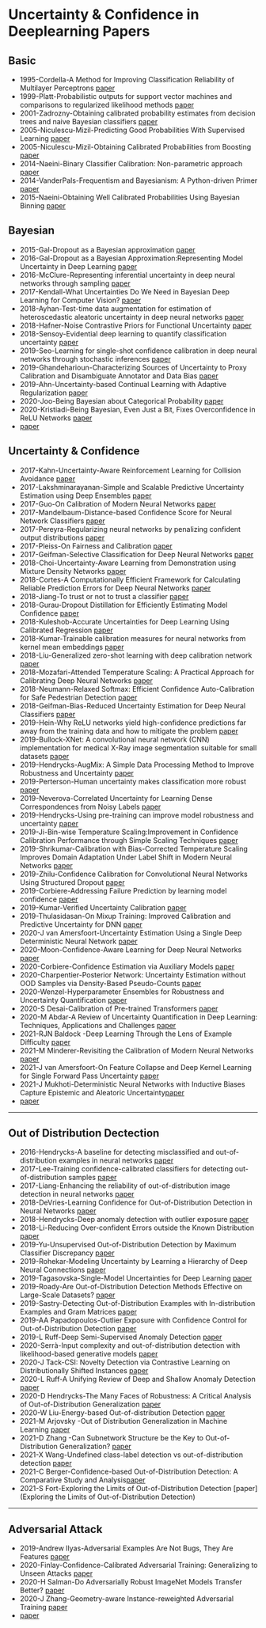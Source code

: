 # Uncertainty & Confidence in Deeplearning Papers

## Basic
* 1995-Cordella-A Method for Improving Classification Reliability of Multilayer Perceptrons [paper](https://ieeexplore.ieee.org/abstract/document/410358)
* 1999-Platt-Probabilistic outputs for support vector machines and comparisons to regularized likelihood methods [paper](https://www.researchgate.net/profile/John_Platt/publication/2594015_Probabilistic_Outputs_for_Support_Vector_Machines_and_Comparisons_to_Regularized_Likelihood_Methods/links/004635154cff5262d6000000.pdf)
* 2001-Zadrozny-Obtaining calibrated probability estimates from decision trees and naive Bayesian classifiers [paper](http://citeseerx.ist.psu.edu/viewdoc/download?doi=10.1.1.29.3039&rep=rep1&type=pdf)
* 2005-Niculescu-Mizil-Predicting Good Probabilities With Supervised Learning [paper](https://arxiv.org/pdf/1401.3390.pdf)
* 2005-Niculescu-Mizil-Obtaining Calibrated Probabilities from Boosting [paper](https://www.aaai.org/Papers/Workshops/2007/WS-07-05/WS07-05-006.pdf)
* 2014-Naeini-Binary Classifier Calibration: Non-parametric approach [paper](http://github.com)
* 2014-VanderPals-Frequentism and Bayesianism: A Python-driven Primer [paper](https://arxiv.org/pdf/1411.5018.pdf)
* 2015-Naeini-Obtaining Well Calibrated Probabilities Using Bayesian Binning [paper](https://scholar.google.com/scholar?hl=ko&as_sdt=0%2C5&q=Obtaining+Well+Calibrated+Probabilities+Using+Bayesian+Binning&btnG=)

## Bayesian
* 2015-Gal-Dropout as a Bayesian approximation [paper](https://arxiv.org/pdf/1506.02157.pdf)
* 2016-Gal-Dropout as a Bayesian Approximation:Representing Model Uncertainty in Deep Learning [paper](http://www.jmlr.org/proceedings/papers/v48/gal16.pdf)
* 2016-McClure-Representing inferential uncertainty in deep neural networks through sampling [paper](https://openreview.net/forum?id=HJ1JBJ5gl&noteId=HJhI6ZALe)
* 2017-Kendall-What Uncertainties Do We Need in Bayesian Deep Learning for Computer Vision? [paper](http://papers.nips.cc/paper/7141-what-uncertainties-do-we-need)
* 2018-Ayhan-Test-time data augmentation for estimation of heteroscedastic aleatoric uncertainty in deep neural networks [paper](https://openreview.net/forum?id=rJZz-knjz)
* 2018-Hafner-Noise Contrastive Priors for Functional Uncertainty [paper](https://arxiv.org/abs/1807.09289)
* 2018-Sensoy-Evidential deep learning to quantify classification uncertainty [paper](http://papers.nips.cc/paper/7580-evidential-deep-learning-to-quantify-classification-uncertainty)
* 2019-Seo-Learning for single-shot confidence calibration in deep neural networks through stochastic inferences [paper](http://openaccess.thecvf.com/content_CVPR_2019/html/Seo_Learning_for_Single-Shot_Confidence_Calibration_in_Deep_Neural_Networks_Through_CVPR_2019_paper.html)
* 2019-Ghandeharioun-Characterizing Sources of Uncertainty to Proxy Calibration and Disambiguate Annotator and Data Bias [paper](https://arxiv.org/abs/1909.09285)
* 2019-Ahn-Uncertainty-based Continual Learning with Adaptive Regularization [paper](https://papers.nips.cc/paper/8690-uncertainty-based-continual-learning-with-adaptive-regularization)
* 2020-Joo-Being Bayesian about Categorical Probability [paper](https://arxiv.org/abs/2002.07965)
* 2020-Kristiadi-Being Bayesian, Even Just a Bit, Fixes Overconfidence in ReLU Networks [paper](https://arxiv.org/abs/2002.10118)
* [paper](http://github.com)


## Uncertainty & Confidence
* 2017-Kahn-Uncertainty-Aware Reinforcement Learning for Collision Avoidance [paper](https://arxiv.org/pdf/1702.01182.pdf)
* 2017-Lakshminarayanan-Simple and Scalable Predictive Uncertainty Estimation using Deep Ensembles [paper](http://papers.nips.cc/paper/7219-simple-and-scalable-predictive-uncertainty-estimation-using-deep-ensembles)
* 2017-Guo-On Calibration of Modern Neural Networks [paper](https://arxiv.org/pdf/1706.04599.pdf)
* 2017-Mandelbaum-Distance-based Confidence Score for Neural Network Classifiers [paper](https://arxiv.org/abs/1709.09844)
* 2017-Pereyra-Regularizing neural networks by penalizing confident output distributions [paper](https://arxiv.org/abs/1701.06548)
* 2017-Pleiss-On Fairness and Calibration [paper](http://papers.nips.cc/paper/7151-on-fairness-and-calibration)
* 2017-Geifman-Selective Classification for Deep Neural Networks [paper](https://papers.nips.cc/paper/7073-selective-classification-for-deep-neural-networks.pdfm)
* 2018-Choi-Uncertainty-Aware Learning from Demonstration using Mixture Density Networks [paper](https://ieeexplore.ieee.org/stamp/stamp.jsp?arnumber=8462978)
* 2018-Cortes-A Computationally Efficient Framework for Calculating Reliable Prediction Errors for Deep Neural Networks [paper](https://pubs.acs.org/doi/abs/10.1021/acs.jcim.8b00542)
* 2018-Jiang-To trust or not to trust a classifier [paper](http://papers.nips.cc/paper/7798-to-trust-or-not-to-trust-a-classifier)
* 2018-Gurau-Dropout Distillation for Efficiently Estimating Model Confidence [paper](https://arxiv.org/abs/1809.10562)
* 2018-Kuleshob-Accurate Uncertainties for Deep Learning Using Calibrated Regression [paper](https://arxiv.org/abs/1807.00263)
* 2018-Kumar-Trainable calibration measures for neural networks from kernel mean embeddings [paper](http://proceedings.mlr.press/v80/kumar18a.html)
* 2018-Liu-Generalized zero-shot learning with deep calibration network [paper](http://papers.nips.cc/paper/7471-generalized-zero-shot-learning-with-deep-calibration-network)
* 2018-Mozafari-Attended Temperature Scaling: A Practical Approach for Calibrating Deep Neural Networks [paper](https://arxiv.org/abs/1810.11586)
* 2018-Neumann-Relaxed Softmax: Efficient Confidence Auto-Calibration for Safe Pedestrian Detection [paper](https://openreview.net/forum?id=S1lG7aTnqQ)
* 2018-Geifman-Bias-Reduced Uncertainty Estimation for Deep Neural Classifiers [paper](https://arxiv.org/abs/1805.08206)
* 2019-Hein-Why ReLU networks yield high-confidence predictions far away from the training data and how to mitigate the problem [paper](http://openaccess.thecvf.com/content_CVPR_2019/html/Hein_Why_ReLU_Networks_Yield_High-Confidence_Predictions_Far_Away_From_the_CVPR_2019_paper.html)
* 2019-Bullock-XNet: A convolutional neural network (CNN) implementation for medical X-Ray image segmentation suitable for small datasets [paper](https://www.spiedigitallibrary.org/conference-proceedings-of-spie/10953/109531Z/XNet--a-convolutional-neural-network-CNN-implementation-for-medical/10.1117/12.2512451.short)
* 2019-Hendrycks-AugMix: A Simple Data Processing Method to Improve Robustness and Uncertainty [paper](https://arxiv.org/abs/1912.02781)
* 2019-Perterson-Human uncertainty makes classification more robust [paper](http://openaccess.thecvf.com/content_ICCV_2019/html/Peterson_Human_Uncertainty_Makes_Classification_More_Robust_ICCV_2019_paper.html)
* 2019-Neverova-Correlated Uncertainty for Learning Dense Correspondences from Noisy Labels [paper](https://papers.nips.cc/paper/8378-correlated-uncertainty-for-learning-dense-correspondences-from-noisy-labels)
* 2019-Hendrycks-Using pre-training can improve model robustness and uncertainty [paper](https://arxiv.org/abs/1901.09960)
* 2019-Ji-Bin-wise Temperature Scaling:Improvement in Confidence Calibration Performance through Simple Scaling Techniques [paper](https://arxiv.org/abs/1908.11528)
* 2019-Shrikumar-Calibration with Bias-Corrected Temperature Scaling Improves Domain Adaptation Under Label Shift in Modern Neural Networks [paper](https://arxiv.org/abs/1901.06852)
* 2019-Zhilu-Confidence Calibration for Convolutional Neural Networks Using Structured Dropout [paper](https://arxiv.org/pdf/1906.09551.pdf)
* 2019-Corbiere-Addressing Failure Prediction by learning model confidence [paper](https://arxiv.org/abs/1910.04851)
* 2019-Kumar-Verified Uncertainty Calibration [paper](https://papers.nips.cc/paper/8635-verified-uncertainty-calibration)
* 2019-Thulasidasan-On Mixup Training: Improved Calibration and Predictive Uncertainty for DNN [paper](https://arxiv.org/abs/1905.11001)
* 2020-J van Amersfoort-Uncertainty Estimation Using a Single Deep Deterministic Neural Network [paper](https://arxiv.org/abs/2003.02037)
* 2020-Moon-Confidence-Aware Learning for Deep Neural Networks [paper](https://arxiv.org/abs/2007.01458)
* 2020-Corbiere-Confidence Estimation via Auxiliary Models [paper](https://arxiv.org/pdf/2012.06508.pdf)
* 2020-Charpentier-Posterior Network: Uncertainty Estimation without OOD Samples via Density-Based Pseudo-Counts [paper](https://arxiv.org/abs/2006.09239)
* 2020-Wenzel-Hyperparameter Ensembles for Robustness and Uncertainty Quantification [paper](https://arxiv.org/pdf/2006.13570.pdf)
* 2020-S Desai-Calibration of Pre-trained Transformers [paper](https://arxiv.org/abs/2003.07892)
* 2020-M Abdar-A Review of Uncertainty Quantification in Deep Learning: Techniques, Applications and Challenges [paper](https://arxiv.org/abs/2011.06225)
* 2021-RJN Baldock -Deep Learning Through the Lens of Example Difficulty [paper](https://arxiv.org/abs/2106.09647)
* 2021-M Minderer-Revisiting the Calibration of Modern Neural Networks [paper](https://arxiv.org/abs/2106.07998)
* 2021-J van Amersfoort-On Feature Collapse and Deep Kernel Learning for Single Forward Pass Uncertainty [paper](https://arxiv.org/abs/2102.11409)
* 2021-J Mukhoti-Deterministic Neural Networks with Inductive Biases Capture Epistemic and Aleatoric Uncertainty[paper](https://arxiv.org/abs/2102.11582)
* [paper](http://github.com)

* * *
## Out of Distribution Dectection
* 2016-Hendrycks-A baseline for detecting misclassified and out-of-distribution examples in neural networks [paper](https://arxiv.org/abs/1610.02136)
* 2017-Lee-Training confidence-calibrated classifiers for detecting out-of-distribution samples [paper](https://arxiv.org/abs/1711.09325)
* 2017-Liang-Enhancing the reliability of out-of-distribution image detection in neural networks [paper](https://arxiv.org/abs/1706.02690)
* 2018-DeVries-Learning Confidence for Out-of-Distribution Detection in Neural Networks [paper](https://arxiv.org/abs/1802.04865)
* 2018-Hendrycks-Deep anomaly detection with outlier exposure [paper](https://arxiv.org/abs/1812.04606)
* 2018-Li-Reducing Over-confident Errors outside the Known Distribution [paper](https://arxiv.org/abs/1804.03166)
* 2019-Yu-Unsupervised Out-of-Distribution Detection by Maximum Classifier Discrepancy [paper](http://openaccess.thecvf.com/content_ICCV_2019/html/Yu_Unsupervised_Out-of-Distribution_Detection_by_Maximum_Classifier_Discrepancy_ICCV_2019_paper.html)
* 2019-Rohekar-Modeling Uncertainty by Learning a Hierarchy of Deep Neural Connections [paper](https://papers.nips.cc/paper/8677-modeling-uncertainty-by-learning-a-hierarchy-of-deep-neural-connections)
* 2019-Tagasovska-Single-Model Uncertainties for Deep Learning [paper](https://arxiv.org/abs/1811.00908)
* 2019-Roady-Are Out-of-Distribution Detection Methods Effective on Large-Scale Datasets? [paper](https://arxiv.org/pdf/1910.14034.pdf)
* 2019-Sastry-Detecting Out-of-Distribution Examples with In-distribution Examples and Gram Matrices [paper](https://arxiv.org/abs/1912.12510)
* 2019-AA Papadopoulos-Outlier Exposure with Confidence Control for Out-of-Distribution Detection [paper](https://arxiv.org/abs/1906.03509m)
* 2019-L Ruff-Deep Semi-Supervised Anomaly Detection [paper](https://arxiv.org/abs/1906.02694)
* 2020-Serrà-Input complexity and out-of-distribution detection with likelihood-based generative models [paper](https://arxiv.org/abs/1909.11480)
* 2020-J Tack-CSI: Novelty Detection via Contrastive Learning on Distributionally Shifted Instances [paper](https://arxiv.org/abs/2007.08176)
* 2020-L Ruff-A Unifying Review of Deep and Shallow Anomaly Detection [paper](https://arxiv.org/abs/2009.11732)
* 2020-D Hendrycks-The Many Faces of Robustness: A Critical Analysis of Out-of-Distribution Generalization [paper](https://arxiv.org/abs/2006.16241)
* 2020-W Liu-Energy-based Out-of-distribution Detection [paper](https://arxiv.org/abs/2010.03759)
* 2021-M Arjovsky -Out of Distribution Generalization in Machine Learning [paper](https://arxiv.org/abs/2103.02667)
* 2021-D Zhang -Can Subnetwork Structure be the Key to Out-of-Distribution Generalization? [paper](https://arxiv.org/abs/2106.02890)
* 2021-X Wang-Undefined class-label detection vs out-of-distribution detection [paper](https://arxiv.org/abs/2102.12959)
* 2021-C Berger-Confidence-based Out-of-Distribution Detection: A Comparative Study and Analysis[paper](https://arxiv.org/abs/2107.02568)
* 2021-S Fort-Exploring the Limits of Out-of-Distribution Detection [paper](Exploring the Limits of Out-of-Distribution Detection)

* * *
## Adversarial Attack
* 2019-Andrew Ilyas-Adversarial Examples Are Not Bugs, They Are Features [paper](https://arxiv.org/abs/1905.02175) 
* 2020-Finlay-Confidence-Calibrated Adversarial Training: Generalizing to Unseen Attacks [paper](https://arxiv.org/abs/1903.09215)
* 2020-H Salman-Do Adversarially Robust ImageNet Models Transfer Better? [paper](http://github.com)
* 2020-J Zhang-Geometry-aware Instance-reweighted Adversarial Training [paper](https://openreview.net/forum?id=iAX0l6Cz8ub)
* [paper](http://github.com)

